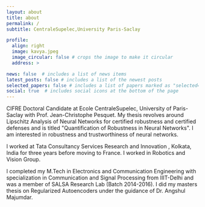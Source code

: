 ```yaml
---
layout: about
title: about
permalink: /
subtitle: CentraleSupelec,University Paris-Saclay

profile:
  align: right
  image: kavya.jpeg
  image_circular: false # crops the image to make it circular
  address: >

news: false  # includes a list of news items
latest_posts: false # includes a list of the newest posts
selected_papers: false # includes a list of papers marked as "selected={true}"
social: true  # includes social icons at the bottom of the page
---
```


CIFRE Doctoral Candidate at Ecole CentraleSupelec, University of Paris-Saclay with Prof. Jean-Christophe Pesquet. My thesis revolves around Lipschitz Analysis of Neural Networks for certified robustness and certified defenses and is titled "Quantification of Robustness in Neural Networks". I am interested in robustness and trustworthiness of neural networks. 

I worked at Tata Consultancy Services Research and Innovation , Kolkata, India for three years before moving to France. I worked in Robotics and Vision Group. 

I completed my M.Tech in Electronics and Communication Engineering with specialization in Communication and Signal Processing from IIIT-Delhi and was a member of SALSA Research Lab (Batch 2014-2016). I did my masters thesis on Regularized Autoencoders under the guidance of Dr. Angshul Majumdar.
